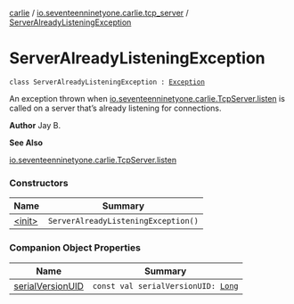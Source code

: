 [carlie](../../index.md) / [io.seventeenninetyone.carlie.tcp_server](../index.md) / [ServerAlreadyListeningException](./index.md)

# ServerAlreadyListeningException

`class ServerAlreadyListeningException : `[`Exception`](https://kotlinlang.org/api/latest/jvm/stdlib/kotlin/-exception/index.html)

An exception thrown when [io.seventeenninetyone.carlie.TcpServer.listen](../../io.seventeenninetyone.carlie/-tcp-server/listen.md) is
called on a server that’s already listening for connections.

**Author**
Jay B.

**See Also**

[io.seventeenninetyone.carlie.TcpServer.listen](../../io.seventeenninetyone.carlie/-tcp-server/listen.md)

### Constructors

| Name | Summary |
|---|---|
| [&lt;init&gt;](-init-.md) | `ServerAlreadyListeningException()` |

### Companion Object Properties

| Name | Summary |
|---|---|
| [serialVersionUID](serial-version-u-i-d.md) | `const val serialVersionUID: `[`Long`](https://kotlinlang.org/api/latest/jvm/stdlib/kotlin/-long/index.html) |
